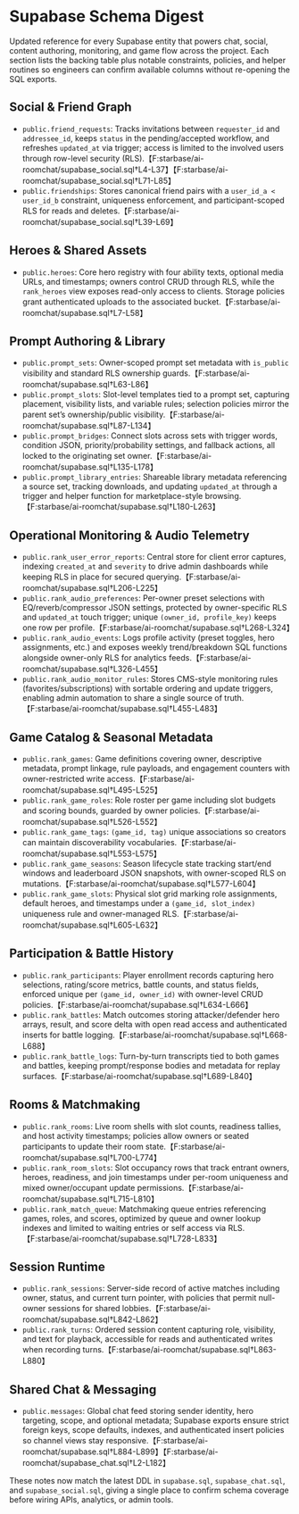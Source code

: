 # Supabase Schema Digest

Updated reference for every Supabase entity that powers chat, social, content authoring, monitoring, and game flow across the project. Each section lists the backing table plus notable constraints, policies, and helper routines so engineers can confirm available columns without re-opening the SQL exports.

## Social & Friend Graph
- `public.friend_requests`: Tracks invitations between `requester_id` and `addressee_id`, keeps `status` in the pending/accepted workflow, and refreshes `updated_at` via trigger; access is limited to the involved users through row-level security (RLS).【F:starbase/ai-roomchat/supabase_social.sql†L4-L37】【F:starbase/ai-roomchat/supabase_social.sql†L71-L85】
- `public.friendships`: Stores canonical friend pairs with a `user_id_a < user_id_b` constraint, uniqueness enforcement, and participant-scoped RLS for reads and deletes.【F:starbase/ai-roomchat/supabase_social.sql†L39-L69】

## Heroes & Shared Assets
- `public.heroes`: Core hero registry with four ability texts, optional media URLs, and timestamps; owners control CRUD through RLS, while the `rank_heroes` view exposes read-only access to clients. Storage policies grant authenticated uploads to the associated bucket.【F:starbase/ai-roomchat/supabase.sql†L7-L58】

## Prompt Authoring & Library
- `public.prompt_sets`: Owner-scoped prompt set metadata with `is_public` visibility and standard RLS ownership guards.【F:starbase/ai-roomchat/supabase.sql†L63-L86】
- `public.prompt_slots`: Slot-level templates tied to a prompt set, capturing placement, visibility lists, and variable rules; selection policies mirror the parent set’s ownership/public visibility.【F:starbase/ai-roomchat/supabase.sql†L87-L134】
- `public.prompt_bridges`: Connect slots across sets with trigger words, condition JSON, priority/probability settings, and fallback actions, all locked to the originating set owner.【F:starbase/ai-roomchat/supabase.sql†L135-L178】
- `public.prompt_library_entries`: Shareable library metadata referencing a source set, tracking downloads, and updating `updated_at` through a trigger and helper function for marketplace-style browsing.【F:starbase/ai-roomchat/supabase.sql†L180-L263】

## Operational Monitoring & Audio Telemetry
- `public.rank_user_error_reports`: Central store for client error captures, indexing `created_at` and `severity` to drive admin dashboards while keeping RLS in place for secured querying.【F:starbase/ai-roomchat/supabase.sql†L206-L225】
- `public.rank_audio_preferences`: Per-owner preset selections with EQ/reverb/compressor JSON settings, protected by owner-specific RLS and `updated_at` touch trigger; unique `(owner_id, profile_key)` keeps one row per profile.【F:starbase/ai-roomchat/supabase.sql†L268-L324】
- `public.rank_audio_events`: Logs profile activity (preset toggles, hero assignments, etc.) and exposes weekly trend/breakdown SQL functions alongside owner-only RLS for analytics feeds.【F:starbase/ai-roomchat/supabase.sql†L326-L455】
- `public.rank_audio_monitor_rules`: Stores CMS-style monitoring rules (favorites/subscriptions) with sortable ordering and update triggers, enabling admin automation to share a single source of truth.【F:starbase/ai-roomchat/supabase.sql†L455-L483】

## Game Catalog & Seasonal Metadata
- `public.rank_games`: Game definitions covering owner, descriptive metadata, prompt linkage, rule payloads, and engagement counters with owner-restricted write access.【F:starbase/ai-roomchat/supabase.sql†L495-L525】
- `public.rank_game_roles`: Role roster per game including slot budgets and scoring bounds, guarded by owner policies.【F:starbase/ai-roomchat/supabase.sql†L526-L552】
- `public.rank_game_tags`: `(game_id, tag)` unique associations so creators can maintain discoverability vocabularies.【F:starbase/ai-roomchat/supabase.sql†L553-L575】
- `public.rank_game_seasons`: Season lifecycle state tracking start/end windows and leaderboard JSON snapshots, with owner-scoped RLS on mutations.【F:starbase/ai-roomchat/supabase.sql†L577-L604】
- `public.rank_game_slots`: Physical slot grid marking role assignments, default heroes, and timestamps under a `(game_id, slot_index)` uniqueness rule and owner-managed RLS.【F:starbase/ai-roomchat/supabase.sql†L605-L632】

## Participation & Battle History
- `public.rank_participants`: Player enrollment records capturing hero selections, rating/score metrics, battle counts, and status fields, enforced unique per `(game_id, owner_id)` with owner-level CRUD policies.【F:starbase/ai-roomchat/supabase.sql†L634-L666】
- `public.rank_battles`: Match outcomes storing attacker/defender hero arrays, result, and score delta with open read access and authenticated inserts for battle logging.【F:starbase/ai-roomchat/supabase.sql†L668-L688】
- `public.rank_battle_logs`: Turn-by-turn transcripts tied to both games and battles, keeping prompt/response bodies and metadata for replay surfaces.【F:starbase/ai-roomchat/supabase.sql†L689-L840】

## Rooms & Matchmaking
- `public.rank_rooms`: Live room shells with slot counts, readiness tallies, and host activity timestamps; policies allow owners or seated participants to update their room state.【F:starbase/ai-roomchat/supabase.sql†L700-L774】
- `public.rank_room_slots`: Slot occupancy rows that track entrant owners, heroes, readiness, and join timestamps under per-room uniqueness and mixed owner/occupant update permissions.【F:starbase/ai-roomchat/supabase.sql†L715-L810】
- `public.rank_match_queue`: Matchmaking queue entries referencing games, roles, and scores, optimized by queue and owner lookup indexes and limited to waiting entries or self access via RLS.【F:starbase/ai-roomchat/supabase.sql†L728-L833】

## Session Runtime
- `public.rank_sessions`: Server-side record of active matches including owner, status, and current turn pointer, with policies that permit null-owner sessions for shared lobbies.【F:starbase/ai-roomchat/supabase.sql†L842-L862】
- `public.rank_turns`: Ordered session content capturing role, visibility, and text for playback, accessible for reads and authenticated writes when recording turns.【F:starbase/ai-roomchat/supabase.sql†L863-L880】

## Shared Chat & Messaging
- `public.messages`: Global chat feed storing sender identity, hero targeting, scope, and optional metadata; Supabase exports ensure strict foreign keys, scope defaults, indexes, and authenticated insert policies so channel views stay responsive.【F:starbase/ai-roomchat/supabase.sql†L884-L899】【F:starbase/ai-roomchat/supabase_chat.sql†L2-L182】

These notes now match the latest DDL in `supabase.sql`, `supabase_chat.sql`, and `supabase_social.sql`, giving a single place to confirm schema coverage before wiring APIs, analytics, or admin tools.
